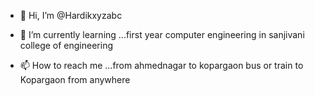 - 👋 Hi, I’m @Hardikxyzabc

- 🌱 I’m currently learning ...first year computer engineering in sanjivani college of engineering 

- 📫 How to reach me ...from ahmednagar to kopargaon bus or train to Kopargaon from anywhere 

<!---
Hardikxyzabc/Hardikxyzabc is a ✨ special ✨ repository because its `README.md` (this file) appears on your GitHub profile.
You can click the Preview link to take a look at your changes.
--->
